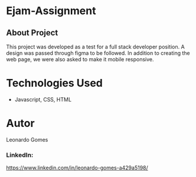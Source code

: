 # Ejam-Assignment

## About Project

This project was developed as a test for a full stack developer position.
A design was passed through figma to be followed.
In addition to creating the web page, we were also asked to make it mobile responsive.

# Technologies Used
- Javascript, CSS, HTML

# Autor
Leonardo Gomes

### LinkedIn:
https://www.linkedin.com/in/leonardo-gomes-a429a5198/

